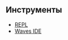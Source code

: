 ## Инструменты

* [REPL](/ru/building-apps/smart-contracts/tools/repl.md)
* [Waves IDE](/ru/building-apps/smart-contracts/tools/waves-ide.md)
